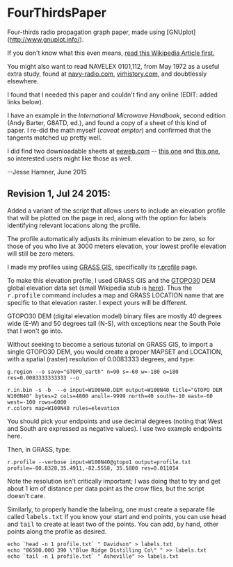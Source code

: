 # FourThirdsPaper
Four-thirds radio propagation graph paper, made using [GNUplot]
(http://www.gnuplot.info/).

If you don't know what this even means, [read this Wikipedia Article first.](https://en.wikipedia.org/wiki/Non-line-of-sight_propagation)

You might also want to read NAVELEX 0101,112, from May 1972
as a useful extra study, found at [navy-radio.com](http://www.navy-radio.com),
[virhistory.com](http://www.virhistory.com/navy/manuals/shore-commsta.htm), and doubtlessly elsewhere.

I found that I needed this paper and couldn't find any online
(EDIT: added links below).

I have an example in the *International Microwave Handbook*,
second edition (Andy Barter, G8ATD, ed.), and found a copy of a 
sheet of this kind of paper. I re-did the math myself 
(*caveat emptor*) and confirmed that the tangents matched up 
pretty well. 

I did find two downloadable sheets at 
[eeweb.com](http://www.eeweb.com/electronics-forum/43-earth-radius-graphs-used-for-rf-link-design) --
[this one](http://s.eeweb.com/members/cody_miller/answers/1308244362-4-3-earth.pdf) and [this one](http://s.eeweb.com/members/cody_miller/answers/1308342903-4-3EarthRadius2.pdf), so interested users might like those as well. 

--Jesse Hamner, June 2015

Revision 1, Jul 24 2015:
------------------------

Added a variant of the script that allows users to include an elevation profile that will be plotted on the page in red, along with the option for labels identifying relevant locations along the profile.

The profile automatically adjusts its minimum elevation to be zero, so for those of you who live at 3000 meters elevation, your lowest profile elevation will still be zero meters.

I made my profiles using [GRASS GIS](http://grass.osgeo.org/), specifically its [r.profile](http://grass.osgeo.org/grass64/manuals/r.profile.html) page. 

To make this elevation profile, I used GRASS GIS and the [GTOPO30](https://lta.cr.usgs.gov/GTOPO30) DEM global elevation data set (small Wikipedia stub is [here](https://en.wikipedia.org/wiki/GTOPO30)). Thus the <tt>r.profile</tt> command includes a map and GRASS LOCATION name that are specific to that elevation raster. I expect yours will be different.

GTOPO30 DEM (digital elevation model) binary files are mostly 40 degrees wide (E-W) and 50 degrees tall (N-S), with exceptions near the South Pole that I won't go into.

Without seeking to become a serious tutorial on GRASS GIS, to import a single GTOPO30 DEM, you would create a proper MAPSET and LOCATION, with a spatial (raster) resolution of 0.0083333 degrees, and type: 
```
g.region --o save="GTOPO_earth" n=90 s=-60 w=-180 e=180 res=0.0083333333333 --o

r.in.bin -s -b  --o input=W100N40.DEM output=W100N40 title="GTOPO DEM W100N40" bytes=2 cols=4800 anull=-9999 north=40 south=-10 east=-60 west=-100 rows=6000
r.colors map=W100N40 rules=elevation
```

You should pick your endpoints and use decimal degrees (noting that West and South are expressed as negative values). I use two example endpoints here.

Then, in GRASS, type:
```
r.profile --verbose input=W100N40@gtopo1 output=profile.txt profile=-80.8328,35.4911,-82.5558, 35.5800 res=0.011014
```

Note the resolution isn't critically important; I was doing that to try and get about 1 km of distance per data point as the crow flies, but the script doesn't care.

Similarly, to properly handle the labeling, one must create a separate file called <tt>labels.txt</tt> If you know your start and end points, you can use <tt>head</tt> and <tt>tail</tt> to create at least two of the points. You can add, by hand, other points along the profile as desired.
```
echo `head -n 1 profile.txt` " Davidson" > labels.txt
echo "86500.000 390 \"Blue Ridge Distilling Co\" " >> labels.txt
echo `tail -n 1 profile.txt` " Asheville" >> labels.txt
```
 
